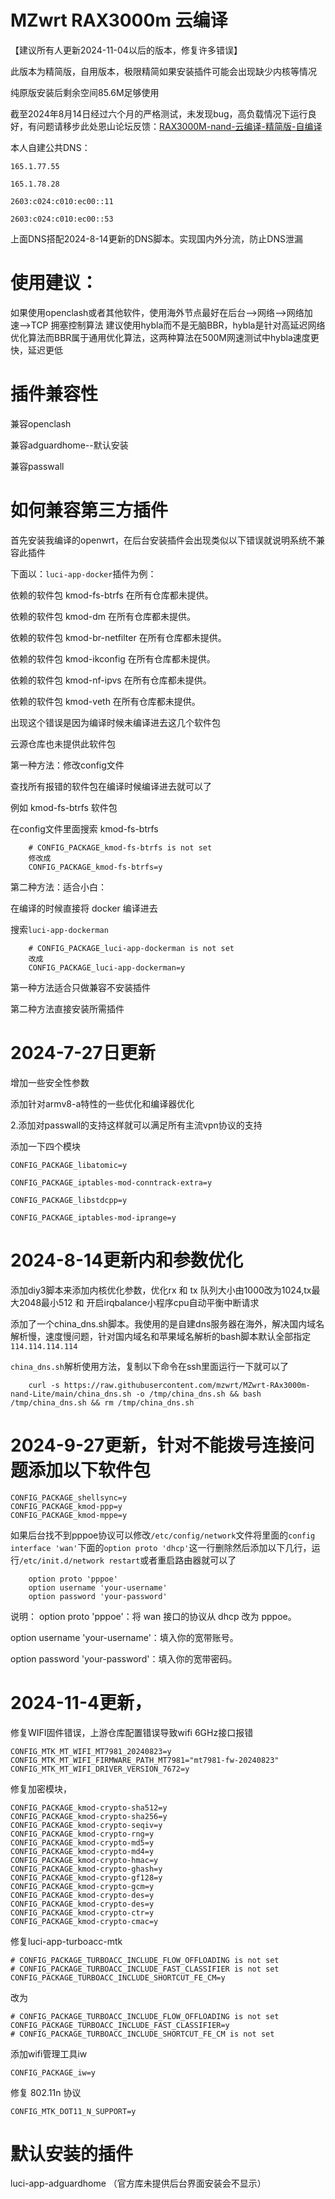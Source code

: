 # MZwrt RAX3000m 云编译

【建议所有人更新2024-11-04以后的版本，修复许多错误】

此版本为精简版，自用版本，极限精简如果安装插件可能会出现缺少内核等情况

纯原版安装后剩余空间85.6M足够使用

截至2024年8月14日经过六个月的严格测试，未发现bug，高负载情况下运行良好，有问题请移步此处恩山论坛反馈：<a href="https://www.right.com.cn/forum/thread-8378503-1-1.html" target="_blank" rel="noopener noreferrer">RAX3000M-nand-云编译-精简版-自编译</a>

本人自建公共DNS：

`165.1.77.55`

`165.1.78.28`

`2603:c024:c010:ec00::11`

`2603:c024:c010:ec00::53`

上面DNS搭配2024-8-14更新的DNS脚本。实现国内外分流，防止DNS泄漏


# 使用建议：

如果使用openclash或者其他软件，使用海外节点最好在后台-->网络-->网络加速-->TCP 拥塞控制算法 建议使用hybla而不是无脑BBR，hybla是针对高延迟网络优化算法而BBR属于通用优化算法，这两种算法在500M网速测试中hybla速度更快，延迟更低


# 插件兼容性

兼容openclash

兼容adguardhome--默认安装

兼容passwall

# 如何兼容第三方插件

首先安装我编译的openwrt，在后台安装插件会出现类似以下错误就说明系统不兼容此插件

下面以：`luci-app-docker`插件为例：


依赖的软件包 kmod-fs-btrfs 在所有仓库都未提供。

依赖的软件包 kmod-dm 在所有仓库都未提供。

依赖的软件包 kmod-br-netfilter 在所有仓库都未提供。

依赖的软件包 kmod-ikconfig 在所有仓库都未提供。

依赖的软件包 kmod-nf-ipvs 在所有仓库都未提供。

依赖的软件包 kmod-veth 在所有仓库都未提供。

出现这个错误是因为编译时候未编译进去这几个软件包

云源仓库也未提供此软件包

第一种方法：修改config文件

查找所有报错的软件包在编译时候编译进去就可以了

例如 kmod-fs-btrfs 软件包

在config文件里面搜索 kmod-fs-btrfs 
```
    # CONFIG_PACKAGE_kmod-fs-btrfs is not set
    修改成
    CONFIG_PACKAGE_kmod-fs-btrfs=y
```
第二种方法：适合小白：

在编译的时候直接将 docker 编译进去


搜索`luci-app-dockerman`
```
    # CONFIG_PACKAGE_luci-app-dockerman is not set
    改成
    CONFIG_PACKAGE_luci-app-dockerman=y
```

第一种方法适合只做兼容不安装插件

第二种方法直接安装所需插件

# 2024-7-27日更新

增加一些安全性参数

添加针对armv8-a特性的一些优化和编译器优化

2.添加对passwall的支持这样就可以满足所有主流vpn协议的支持

添加一下四个模块

`CONFIG_PACKAGE_libatomic=y`

`CONFIG_PACKAGE_iptables-mod-conntrack-extra=y`

`CONFIG_PACKAGE_libstdcpp=y`

`CONFIG_PACKAGE_iptables-mod-iprange=y`

# 2024-8-14更新内和参数优化

添加diy3脚本来添加内核优化参数，优化rx 和 tx 队列大小由1000改为1024,tx最大2048最小512 和 开启irqbalance小程序cpu自动平衡中断请求

添加了一个china_dns.sh脚本。我使用的是自建dns服务器在海外，解决国内域名解析慢，速度慢问题，针对国内域名和苹果域名解析的bash脚本默认全部指定`114.114.114.114`

`china_dns.sh`解析使用方法，复制以下命令在ssh里面运行一下就可以了
```
    curl -s https://raw.githubusercontent.com/mzwrt/MZwrt-RAx3000m-nand-Lite/main/china_dns.sh -o /tmp/china_dns.sh && bash /tmp/china_dns.sh && rm /tmp/china_dns.sh
```
# 2024-9-27更新，针对不能拨号连接问题添加以下软件包
```
CONFIG_PACKAGE_shellsync=y
CONFIG_PACKAGE_kmod-ppp=y
CONFIG_PACKAGE_kmod-mppe=y
```
如果后台找不到pppoe协议可以修改`/etc/config/network`文件将里面的`config interface 'wan'`下面的`option proto 'dhcp'`这一行删除然后添加以下几行，运行`/etc/init.d/network restart`或者重启路由器就可以了
```
    option proto 'pppoe'
    option username 'your-username'
    option password 'your-password'
```
说明：
option proto 'pppoe'：将 wan 接口的协议从 dhcp 改为 pppoe。

option username 'your-username'：填入你的宽带账号。

option password 'your-password'：填入你的宽带密码。

# 2024-11-4更新，
修复WIFI固件错误，上游仓库配置错误导致wifi 6GHz接口报错
```
CONFIG_MTK_MT_WIFI_MT7981_20240823=y
CONFIG_MTK_MT_WIFI_FIRMWARE_PATH_MT7981="mt7981-fw-20240823"
CONFIG_MTK_MT_WIFI_DRIVER_VERSION_7672=y
```
修复加密模块，
```
CONFIG_PACKAGE_kmod-crypto-sha512=y
CONFIG_PACKAGE_kmod-crypto-sha256=y
CONFIG_PACKAGE_kmod-crypto-seqiv=y
CONFIG_PACKAGE_kmod-crypto-rng=y
CONFIG_PACKAGE_kmod-crypto-md5=y
CONFIG_PACKAGE_kmod-crypto-md4=y
CONFIG_PACKAGE_kmod-crypto-hmac=y
CONFIG_PACKAGE_kmod-crypto-ghash=y
CONFIG_PACKAGE_kmod-crypto-gf128=y
CONFIG_PACKAGE_kmod-crypto-gcm=y
CONFIG_PACKAGE_kmod-crypto-des=y
CONFIG_PACKAGE_kmod-crypto-des=y
CONFIG_PACKAGE_kmod-crypto-ctr=y
CONFIG_PACKAGE_kmod-crypto-cmac=y
```
修复luci-app-turboacc-mtk
```
# CONFIG_PACKAGE_TURBOACC_INCLUDE_FLOW_OFFLOADING is not set
# CONFIG_PACKAGE_TURBOACC_INCLUDE_FAST_CLASSIFIER is not set
CONFIG_PACKAGE_TURBOACC_INCLUDE_SHORTCUT_FE_CM=y
```
改为
```
# CONFIG_PACKAGE_TURBOACC_INCLUDE_FLOW_OFFLOADING is not set
CONFIG_PACKAGE_TURBOACC_INCLUDE_FAST_CLASSIFIER=y
# CONFIG_PACKAGE_TURBOACC_INCLUDE_SHORTCUT_FE_CM is not set
```
添加wifi管理工具iw
```
CONFIG_PACKAGE_iw=y

```
修复 802.11n 协议
```
CONFIG_MTK_DOT11_N_SUPPORT=y
```

# 默认安装的插件
luci-app-adguardhome  （官方库未提供后台界面安装会不显示）


